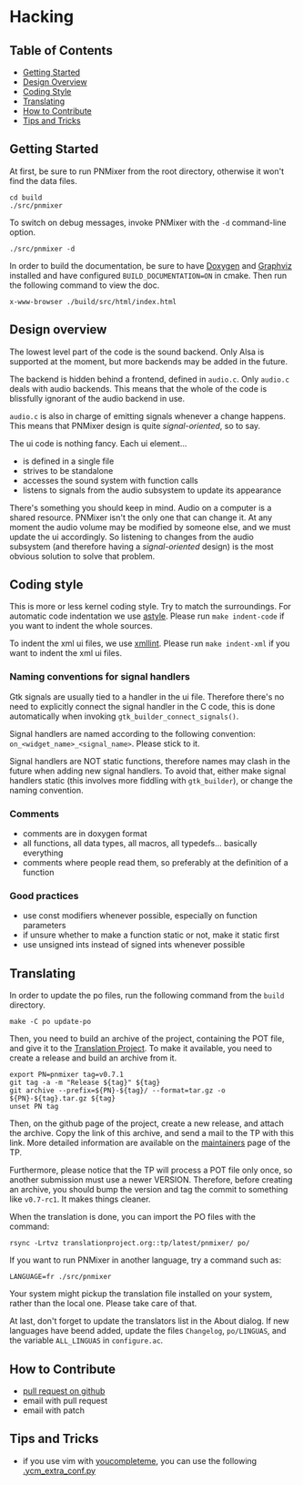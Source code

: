 Hacking
=======

Table of Contents
-----------------

* [Getting Started](#getting-started)
* [Design Overview](#design-overview)
* [Coding Style](#coding-style)
* [Translating](#translating)
* [How to Contribute](#how-to-contribute)
* [Tips and Tricks](#tips-and-tricks)

Getting Started
---------------

At first, be sure to run PNMixer from the root directory, otherwise it won't
find the data files.

	cd build
	./src/pnmixer

To switch on debug messages, invoke PNMixer with the `-d` command-line option.

	./src/pnmixer -d

In order to build the documentation, be sure to have
[Doxygen](http://www.doxygen.org) and [Graphviz](htpp://www.graphviz.org)
installed and have configured `BUILD_DOCUMENTATION=ON` in cmake.
Then run the following command to view the doc.

	x-www-browser ./build/src/html/index.html

Design overview
---------------

The lowest level part of the code is the sound backend. Only Alsa is supported
at the moment, but more backends may be added in the future.

The backend is hidden behind a frontend, defined in `audio.c`. Only `audio.c`
deals with audio backends. This means that the whole of the code is blissfully
ignorant of the audio backend in use.

`audio.c` is also in charge of emitting signals whenever a change happens.
This means that PNMixer design is quite *signal-oriented*, so to say.

The ui code is nothing fancy. Each ui element...

* is defined in a single file
* strives to be standalone
* accesses the sound system with function calls
* listens to signals from the audio subsystem to update its appearance

There's something you should keep in mind. Audio on a computer is a shared
resource. PNMixer isn't the only one that can change it.
At any moment the audio volume may be modified by someone else,
and we must update the ui accordingly. So listening to changes from
the audio subsystem (and therefore having a *signal-oriented* design)
is the most obvious solution to solve that problem.

Coding style
------------

This is more or less kernel coding style. Try to match the surroundings.
For automatic code indentation we use [astyle](http://astyle.sourceforge.net/).
Please run `make indent-code` if you want to indent the whole sources.

To indent the xml ui files, we use [xmllint](http://xmlsoft.org/xmllint.html).
Please run `make indent-xml` if you want to indent the xml ui files.

### Naming conventions for signal handlers

Gtk signals are usually tied to a handler in the ui file. Therefore there's no
need to explicitly connect the signal handler in the C code, this is done
automatically when invoking `gtk_builder_connect_signals()`.

Signal handlers are named according to the following convention:
`on_<widget_name>_<signal_name>`. Please stick to it.

Signal handlers are NOT static functions, therefore names may clash in the
future when adding new signal handlers. To avoid that, either make signal
handlers static (this involves more fiddling with `gtk_builder`), or change
the naming convention.

### Comments

* comments are in doxygen format
* all functions, all data types, all macros, all typedefs... basically everything
* comments where people read them, so preferably at the definition of a function

### Good practices

* use const modifiers whenever possible, especially on function parameters
* if unsure whether to make a function static or not, make it static first
* use unsigned ints instead of signed ints whenever possible

Translating
-----------

In order to update the po files, run the following command from the `build`
directory.

	make -C po update-po

Then, you need to build an archive of the project, containing the POT file,
and give it to the [Translation Project](http://translationproject.org).
To make it available, you need to create a release and build an archive
from it.

	export PN=pnmixer tag=v0.7.1
	git tag -a -m "Release ${tag}" ${tag}
	git archive --prefix=${PN}-${tag}/ --format=tar.gz -o ${PN}-${tag}.tar.gz ${tag}
	unset PN tag

Then, on the github page of the project, create a new release, and attach
the archive. Copy the link of this archive, and send a mail to the TP with
this link. More detailed information are available on the
[maintainers](http://translationproject.org/html/maintainers.html)
page of the TP.

Furthermore, please notice that the TP will process a POT file only once,
so another submission must use a newer VERSION. Therefore, before creating
an archive, you should bump the version and tag the commit to something like
`v0.7-rc1`. It makes things cleaner.

When the translation is done, you can import the PO files with the command:

	rsync -Lrtvz translationproject.org::tp/latest/pnmixer/ po/

If you want to run PNMixer in another language, try a command such as:

	LANGUAGE=fr ./src/pnmixer

Your system might pickup the translation file installed on your system,
rather than the local one. Please take care of that.

At last, don't forget to update the translators list in the About dialog.
If new languages have beend added, update the files `Changelog`, `po/LINGUAS`,
and the variable `ALL_LINGUAS` in `configure.ac`.

How to Contribute
-----------------

* [pull request on github](https://github.com/nicklan/pnmixer/pulls)
* email with pull request
* email with patch

Tips and Tricks
---------------

* if you use vim with [youcompleteme](http://valloric.github.io/YouCompleteMe/), you can use the following [.ycm_extra_conf.py](https://gist.github.com/hasufell/0a97cc13de3ef2f061bb)
